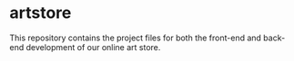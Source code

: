 # artstore
This repository contains the project files for both the front-end and back-end development of our online art store.

